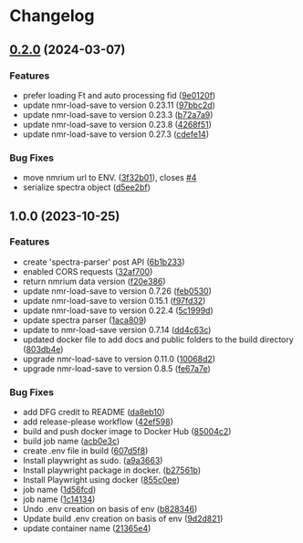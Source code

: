 # Changelog

## [0.2.0](https://github.com/NFDI4Chem/nmrxiv-nodejs-microservice/compare/v0.1.0...v0.2.0) (2024-03-07)


### Features

* prefer loading Ft and auto processing fid ([9e0120f](https://github.com/NFDI4Chem/nmrxiv-nodejs-microservice/commit/9e0120fe334f404b0deda249e4b077ef2f76fea4))
* update nmr-load-save to version 0.23.11 ([97bbc2d](https://github.com/NFDI4Chem/nmrxiv-nodejs-microservice/commit/97bbc2d4d2a5f31cadcd5ce01d7c1f51df86c716))
* update nmr-load-save to version 0.23.3 ([b72a7a9](https://github.com/NFDI4Chem/nmrxiv-nodejs-microservice/commit/b72a7a9446f3e46ea8d79731a747cdb08cffc37a))
* update nmr-load-save to version 0.23.8 ([4268f51](https://github.com/NFDI4Chem/nmrxiv-nodejs-microservice/commit/4268f51b62e5f748e75bb17b1f96da735ae46e0c))
* update nmr-load-save to version 0.27.3 ([cdefe14](https://github.com/NFDI4Chem/nmrxiv-nodejs-microservice/commit/cdefe1453d0958ad6f539dc4a186f0db91d6c509))


### Bug Fixes

* move nmrium url to ENV. ([3f32b01](https://github.com/NFDI4Chem/nmrxiv-nodejs-microservice/commit/3f32b019ec48b958525148bf8acaaa47d8d449f3)), closes [#4](https://github.com/NFDI4Chem/nmrxiv-nodejs-microservice/issues/4)
* serialize spectra object ([d5ee2bf](https://github.com/NFDI4Chem/nmrxiv-nodejs-microservice/commit/d5ee2bfe30b94ca89e88af478594c809d68b3bbc))

## 1.0.0 (2023-10-25)


### Features

* create 'spectra-parser' post API ([6b1b233](https://github.com/NFDI4Chem/nmrxiv-nodejs-microservice/commit/6b1b2339faa2af78fb51a25f9d75251771469740))
* enabled CORS requests ([32af700](https://github.com/NFDI4Chem/nmrxiv-nodejs-microservice/commit/32af700b1e2026babca65becf6cf07c2ecafdd25))
* return nmrium data version ([f20e386](https://github.com/NFDI4Chem/nmrxiv-nodejs-microservice/commit/f20e386205d6c19ab12b895ebd0999385b5e5eca))
* update  nmr-load-save to version 0.7.26 ([feb0530](https://github.com/NFDI4Chem/nmrxiv-nodejs-microservice/commit/feb0530925a5bc8c84c0d56fd0dfb0c04658c41c))
* update nmr-load-save to version 0.15.1 ([f97fd32](https://github.com/NFDI4Chem/nmrxiv-nodejs-microservice/commit/f97fd32d69f680c490e59337180870f63bef6e3f))
* update nmr-load-save to version 0.22.4 ([5c1999d](https://github.com/NFDI4Chem/nmrxiv-nodejs-microservice/commit/5c1999deeaddd9993d2b6d1674fddc6cf35e28c9))
* update spectra parser ([1aca809](https://github.com/NFDI4Chem/nmrxiv-nodejs-microservice/commit/1aca80980b387f6c95b0e8329cb68d2394be8f1d))
* update to nmr-load-save version 0.7.14 ([dd4c63c](https://github.com/NFDI4Chem/nmrxiv-nodejs-microservice/commit/dd4c63ce9dec855a59e6739929025bda352fb66b))
* updated docker file to add docs and public folders to the build directory ([803db4e](https://github.com/NFDI4Chem/nmrxiv-nodejs-microservice/commit/803db4e06a1cce00d3f0c1ae0c3e84f017e434be))
* upgrade nmr-load-save to version 0.11.0 ([10068d2](https://github.com/NFDI4Chem/nmrxiv-nodejs-microservice/commit/10068d2d0d204464a8603e0f2c34627a5519b7e8))
* upgrade nmr-load-save to version 0.8.5 ([fe67a7e](https://github.com/NFDI4Chem/nmrxiv-nodejs-microservice/commit/fe67a7ec1c0de2fdb269e0a2f4eb822b1a7c9804))


### Bug Fixes

* add DFG credit to README ([da8eb10](https://github.com/NFDI4Chem/nmrxiv-nodejs-microservice/commit/da8eb104f071c91461106095a56175f9180bd6c7))
* add release-please workflow ([42ef598](https://github.com/NFDI4Chem/nmrxiv-nodejs-microservice/commit/42ef598512b7ba83be742712eca683d4f5a3334d))
* build and push docker image to Docker Hub ([85004c2](https://github.com/NFDI4Chem/nmrxiv-nodejs-microservice/commit/85004c2b1cdbdb655fc4349a68baf440fc7e733e))
* build job name ([acb0e3c](https://github.com/NFDI4Chem/nmrxiv-nodejs-microservice/commit/acb0e3c88d8ea952893c054a0f7bc3a21c1b4674))
* create .env file in build ([607d5f8](https://github.com/NFDI4Chem/nmrxiv-nodejs-microservice/commit/607d5f8fa03bf6f10a67d57a2170b885a5752eab))
* Install playwright as sudo. ([a9a3663](https://github.com/NFDI4Chem/nmrxiv-nodejs-microservice/commit/a9a36630030fcddb51fb06bed1e8a372b53b600c))
* Install playwright package in docker. ([b27561b](https://github.com/NFDI4Chem/nmrxiv-nodejs-microservice/commit/b27561beef74af10764b5c739e8438044a9ad16f))
* Install Playwright using docker ([855c0ee](https://github.com/NFDI4Chem/nmrxiv-nodejs-microservice/commit/855c0ee3135045293df4670bd6edddeb572226fc))
* job name ([1d56fcd](https://github.com/NFDI4Chem/nmrxiv-nodejs-microservice/commit/1d56fcd412a163d67dc1ca7d5158c1d1820d0a71))
* job name ([1c14134](https://github.com/NFDI4Chem/nmrxiv-nodejs-microservice/commit/1c14134467f37d3c6092ad42478a8284095c5f38))
* Undo .env creation on basis of env ([b828346](https://github.com/NFDI4Chem/nmrxiv-nodejs-microservice/commit/b82834603ad4cf8df85d32e29b20aba62d4bf2be))
* Update build .env creation on basis of env ([9d2d821](https://github.com/NFDI4Chem/nmrxiv-nodejs-microservice/commit/9d2d821e8baebbaf6014831ed18c8b7cf233f1a8))
* update container name ([21365e4](https://github.com/NFDI4Chem/nmrxiv-nodejs-microservice/commit/21365e4269f4c0672d8e04d25060c84d866264fd))
